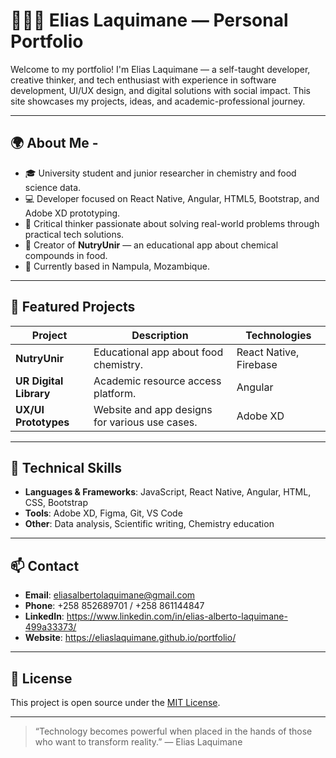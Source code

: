 # 👨🏽‍💻 Elias Laquimane — Personal Portfolio

Welcome to my portfolio! I'm Elias Laquimane — a self-taught developer, creative thinker, and tech enthusiast with experience in software development,
UI/UX design, and digital solutions with social impact. This site showcases my projects, ideas, and academic-professional journey.

---

## 🌍 About Me -

- 🎓 University student and junior researcher in chemistry and food science data.
- 💻 Developer focused on React Native, Angular, HTML5, Bootstrap, and Adobe XD prototyping.
- 🧠 Critical thinker passionate about solving real-world problems through practical tech solutions.
- 🧪 Creator of **NutryUnir** — an educational app about chemical compounds in food.
- 📍 Currently based in Nampula, Mozambique.

---

## 🚀 Featured Projects

| Project              | Description                                              | Technologies              |
|----------------------|----------------------------------------------------------|---------------------------|
| **NutryUnir**       | Educational app about food chemistry.                    | React Native, Firebase    |
| **UR Digital Library** | Academic resource access platform.                     | Angular                  |
| **UX/UI Prototypes** | Website and app designs for various use cases.          | Adobe XD                  |

---

## 🧰 Technical Skills

- **Languages & Frameworks**: JavaScript, React Native, Angular, HTML, CSS, Bootstrap
- **Tools**: Adobe XD, Figma,  Git, VS Code
- **Other**: Data analysis, Scientific writing, Chemistry education

---

## 📫 Contact

- **Email**: eliasalbertolaquimane@gmail.com  
- **Phone**: +258 852689701 / +258 861144847  
- **LinkedIn**: https://www.linkedin.com/in/elias-alberto-laquimane-499a33373/
- **Website**:  https://eliaslaquimane.github.io/portfolio/

---

## 📜 License

This project is open source under the [MIT License](LICENSE).

---

> “Technology becomes powerful when placed in the hands of those who want to transform reality.” — Elias Laquimane
